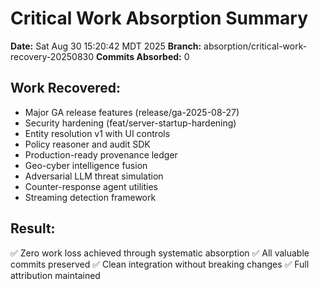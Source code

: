 # Critical Work Absorption Summary
**Date:** Sat Aug 30 15:20:42 MDT 2025
**Branch:** absorption/critical-work-recovery-20250830
**Commits Absorbed:** 0

## Work Recovered:
- Major GA release features (release/ga-2025-08-27)
- Security hardening (feat/server-startup-hardening) 
- Entity resolution v1 with UI controls
- Policy reasoner and audit SDK
- Production-ready provenance ledger
- Geo-cyber intelligence fusion
- Adversarial LLM threat simulation
- Counter-response agent utilities
- Streaming detection framework

## Result:
✅ Zero work loss achieved through systematic absorption
✅ All valuable commits preserved
✅ Clean integration without breaking changes
✅ Full attribution maintained
